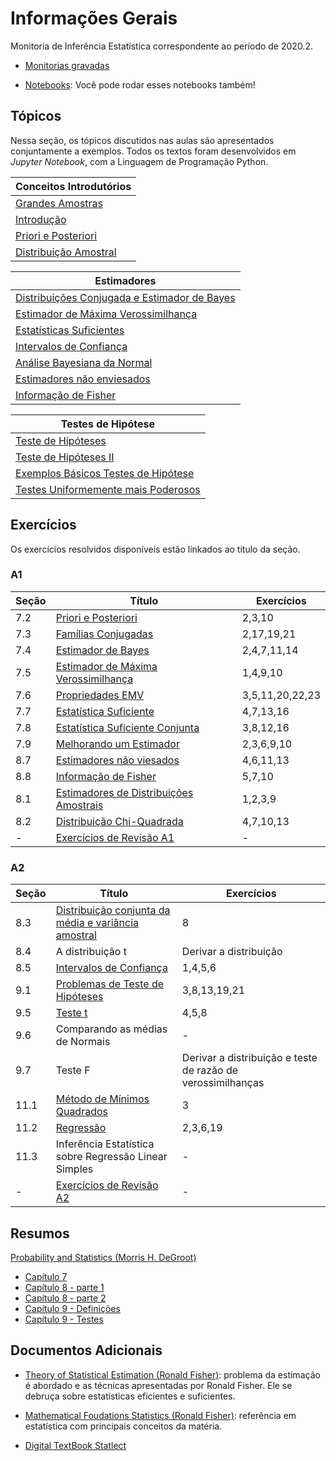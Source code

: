 # Informações Gerais 

Monitoria de Inferência Estatística correspondente ao período de 2020.2.  

- [Monitorias gravadas](https://gvmail-my.sharepoint.com/:f:/g/personal/b37214_fgv_edu_br/EkrXFUG0yNRMlwwav0WIWUgBXxOS2UHHummnp4Vqt63csw?e=yJwVgY)

- [Notebooks](https://github.com/lucasmoschen/TA_sessions/tree/master/Statistical_Inference/notebooks):
  Você pode rodar esses notebooks também!

## Tópicos 

Nessa seção, os tópicos discutidos nas aulas são apresentados conjuntamente
a exemplos. Todos os textos foram desenvolvidos em *Jupyter Notebook*, com a
Linguagem de Programação Python. 

|Conceitos Introdutórios|
|---|
|[Grandes Amostras](/infestatistica/LargeRandomSamples/LargeRandomSamples)|
|[Introdução](/infestatistica/StatisticalInference/StatisticalInference)|
|[Priori e Posteriori](/infestatistica/PrioriPosteriori/PrioriPosteriori)|
|[Distribuição Amostral](/infestatistica/SamplingDistribution/SamplingDistribution)|

|Estimadores|
|---|
|[Distribuições Conjugada e Estimador de Bayes](/infestatistica/ConjugateDistributions/ConjugateDistributions)|
|[Estimador de Máxima Verossimilhança](/infestatistica/MaximumLikelihoodEstimator/MaximumLikelihoodEstimator)|
|[Estatísticas Suficientes](/infestatistica/SufficientStatistics)|
|[Intervalos de Confiança](/infestatistica/ConfidenceIntervals/ConfidenceIntervals)|
|[Análise Bayesiana da Normal](/infestatistica/BayesianAnalysisNormal/BayesianAnalysisNormal)|
|[Estimadores não enviesados](/infestatistica/UnbiasedEstimators/UnbiasedEstimators)|
|[Informação de Fisher](/infestatistica/FisherInformation/FisherInformation)|

|Testes de Hipótese|
|---|
|[Teste de Hipóteses](/infestatistica/TestingHypotheses/TestingHypotheses)|
|[Teste de Hipóteses II](/infestatistica/TestingHypothesesII/TestingHypothesesII)|
|[Exemplos Básicos Testes de Hipótese](/infestatistica/ExampleHypothesesTesting/ExampleHypothesesTesting)|
|[Testes Uniformemente mais Poderosos](/infestatistica/TestsUniformlyPoweful/TestsUniformlyPoweful)|

## Exercícios 

Os exercícios resolvidos disponíveis estão linkados ao título da seção. 

### A1 

|Seção|Título|Exercícios|
|-----|------|----------|
|7.2|[Priori e Posteriori](https://github.com/lucasmoschen/TA_sessions/blob/master/Statistical_Inference/pdf_source/Listas/Capitulo_7.2.pdf)|2,3,10|
|7.3|[Famílias Conjugadas](https://github.com/lucasmoschen/TA_sessions/blob/master/Statistical_Inference/pdf_source/Listas/Capitulo_7.3.pdf)|2,17,19,21|
|7.4|[Estimador de Bayes](https://github.com/lucasmoschen/TA_sessions/blob/master/Statistical_Inference/pdf_source/Listas/Capitulo_7.4.pdf)|2,4,7,11,14|
|7.5|[Estimador de Máxima Verossimilhança](https://github.com/lucasmoschen/TA_sessions/blob/master/Statistical_Inference/pdf_source/Listas/Capitulo_7.5.pdf)|1,4,9,10|Sim|
|7.6|[Propriedades EMV](https://github.com/lucasmoschen/TA_sessions/blob/master/Statistical_Inference/pdf_source/Listas/Capitulo_7.6.pdf)|3,5,11,20,22,23|
|7.7|[Estatística Suficiente](https://github.com/lucasmoschen/TA_sessions/blob/master/Statistical_Inference/pdf_source/Listas/Capitulo_7.7.pdf)|4,7,13,16|
|7.8|[Estatística Suficiente Conjunta](https://github.com/lucasmoschen/TA_sessions/blob/master/Statistical_Inference/pdf_source/Listas/Capitulo_7.8.pdf)|3,8,12,16|
|7.9|[Melhorando um Estimador](https://github.com/lucasmoschen/TA_sessions/blob/master/Statistical_Inference/pdf_source/Listas/Capitulo_7.9.pdf)|2,3,6,9,10|
|8.7|[Estimadores não viesados](https://github.com/lucasmoschen/TA_sessions/blob/master/Statistical_Inference/pdf_source/Listas/Capitulo_8.7.pdf)|4,6,11,13|
|8.8|[Informação de Fisher](https://github.com/lucasmoschen/TA_sessions/blob/master/Statistical_Inference/pdf_source/Listas/Capitulo_8.8.pdf)|5,7,10|
|8.1|[Estimadores de Distribuições Amostrais](https://github.com/lucasmoschen/TA_sessions/blob/master/Statistical_Inference/pdf_source/Listas/Capitulo_8.1.pdf)|1,2,3,9|
|8.2|[Distribuição Chi-Quadrada](https://github.com/lucasmoschen/TA_sessions/blob/master/Statistical_Inference/pdf_source/Listas/Capitulo_8.2.pdf)|4,7,10,13|
|-|[Exercícios de Revisão A1](https://github.com/lucasmoschen/TA_sessions/blob/master/Statistical_Inference/pdf_source/Listas/Exerc%C3%ADcios_Revis%C3%A3o_A1.pdf)|-|

### A2 

|Seção|Título|Exercícios|
|-----|------|----------|
|8.3|[Distribuição conjunta da média e variância amostral](https://github.com/lucasmoschen/TA_sessions/blob/master/Statistical_Inference/pdf_source/Listas/Cap%C3%ADtulo_8.3.pdf)|8|
|8.4|A distribuição t|Derivar a distribuição|
|8.5|[Intervalos de Confiança](https://github.com/lucasmoschen/TA_sessions/blob/master/Statistical_Inference/pdf_source/Listas/Cap%C3%ADtulo_8.5.pdf)|1,4,5,6|
|9.1|[Problemas de Teste de Hipóteses](https://github.com/lucasmoschen/TA_sessions/blob/master/Statistical_Inference/pdf_source/Listas/Cap%C3%ADtulo_9.1.pdf)|3,8,13,19,21|
|9.5|[Teste t](https://github.com/lucasmoschen/TA_sessions/blob/master/Statistical_Inference/pdf_source/Listas/Cap%C3%ADtulo_9.5.pdf)|4,5,8|
|9.6|Comparando as médias de Normais|-|
|9.7|Teste F|Derivar a distribuição e teste de razão de verossimilhanças|
|11.1|[Método de Mínimos Quadrados](https://github.com/lucasmoschen/TA_sessions/blob/master/Statistical_Inference/pdf_source/Listas/Cap%C3%ADtulo_11.pdf)|3|
|11.2|[Regressão](https://github.com/lucasmoschen/TA_sessions/blob/master/Statistical_Inference/pdf_source/Listas/Cap%C3%ADtulo_11.pdf)|2,3,6,19|
|11.3|Inferência Estatística sobre Regressão Linear Simples|-|
|-|[Exercícios de Revisão A2](https://github.com/lucasmoschen/TA_sessions/blob/master/Statistical_Inference/pdf_source/Listas/Exerc%C3%ADcios_Revis%C3%A3o_A2.pdf)|-|

## Resumos 

[Probability and Statistics (Morris H.
DeGroot)](https://www.amazon.com/Probability-Statistics-4th-Morris-DeGroot/dp/0321500466)

- [Capítulo 7](https://github.com/lucasmoschen/TA_sessions/blob/master/Statistical_Inference/pdf_source/Resumos/Estat%C3%ADstica%20-%20Cap%C3%ADtulo%207.pdf)
- [Capítulo 8 - parte 1](https://github.com/lucasmoschen/TA_sessions/blob/master/Statistical_Inference/pdf_source/Resumos/Estat%C3%ADstica%20-%20Cap%C3%ADtulo%208.pdf)
- [Capítulo 8 - parte 2](https://github.com/lucasmoschen/TA_sessions/blob/master/Statistical_Inference/pdf_source/Resumos/Estat%C3%ADstica%20-%20Cap%C3%ADtulo8%20-%20parte%202.pdf)
- [Capítulo 9 - Definições](https://github.com/lucasmoschen/TA_sessions/blob/master/Statistical_Inference/pdf_source/Resumos/Estat%C3%ADstica%20-%20Cap%C3%ADtulo%209%20-%20parte%201.pdf)
- [Capítulo 9 - Testes](https://github.com/lucasmoschen/TA_sessions/blob/master/Statistical_Inference/pdf_source/Resumos/Estat%C3%ADstica%20-%20Cap%C3%ADtulo%209%20-%20parte%202.pdf) 
  
## Documentos Adicionais 

- [Theory of Statistical
  Estimation (Ronald Fisher)](https://www.cambridge.org/core/journals/mathematical-proceedings-of-the-cambridge-philosophical-society/article/theory-of-statistical-estimation/7A05FB68C83B36C0E91D42C76AB177D4):
  problema da estimação é abordado e as técnicas apresentadas por Ronald
  Fisher. Ele se debruça sobre estatísticas eficientes e suficientes. 

- [Mathematical Foudations Statistics (Ronald
  Fisher)](https://royalsocietypublishing.org/doi/pdf/10.1098/rsta.1922.0009):
  referência em estatística com principais conceitos da matéria. 

- [Digital TextBook Statlect](https://www.statlect.com/)